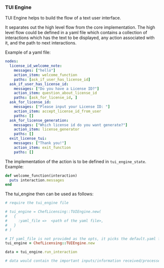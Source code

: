 ### TUI Engine

TUI Engine helps to build the flow of a text user interface.

It separates out the high level flow from the core implementation. The high level flow could be defined in a yaml file which contains a collection of interactions which has the text to be displayed, any action associated with it, and the path to next interactions. 

Example of a yaml file:
```yaml
nodes:
  license_id_welcome_note:
    messages: ["hello"]
    action_item: welcome_function
    paths: [ask_if_user_has_license_id]
  ask_if_user_has_license_id:
    messages: ["Do you have a License ID?"]
    action_item: question_about_license_id
    paths: [ask_for_license_id, ]
  ask_for_license_id:
    messages: ["Please input your License ID: "]
    action_item: accept_license_id_from_user
    paths: []
  ask_for_license_generation:
    messages: ["Which license id do you want generate?"]
    action_item: license_generator
    paths: []
  exit_license_tui:
    messages: ["Thank you!"]
    action_item: exit_function
    paths: []
```
The implementation of the action is to be defined in `tui_engine_state`.
Example:
```ruby
def welcome_function(interaction)
  puts interaction.messages
end
```

The tui_engine then can be used as follows:
```ruby
# require the tui_engine file

# tui_engine = ChefLicensing::TUIEngine.new(
#   {
#     :yaml_file =>  <path of the yaml file>,
#   }
# )

# If yaml_file is not provided as the opts, it picks the default.yaml file
tui_engine = ChefLicensing::TUIEngine.new

data = tui_engine.run_interaction

# data would contain the important inputs/information received/processed during the flow.
```